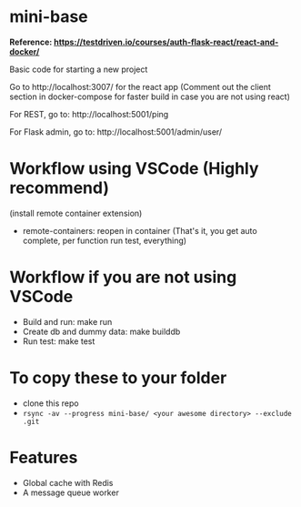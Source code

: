 # mini-base
**Reference: https://testdriven.io/courses/auth-flask-react/react-and-docker/**

Basic code for starting a new project

Go to http://localhost:3007/ for the react app (Comment out the client section in docker-compose for faster build in case you are not using react)

For REST, go to:
http://localhost:5001/ping

For Flask admin, go to:
http://localhost:5001/admin/user/


# Workflow using VSCode (Highly recommend)
(install remote container extension)
- remote-containers: reopen in container
(That's it, you get auto complete, per function run test, everything)

# Workflow if you are not using VSCode
- Build and run: make run
- Create db and dummy data: make builddb
- Run test: make test

# To copy these to your folder
- clone this repo
- `rsync -av --progress mini-base/ <your awesome directory> --exclude .git`

# Features
- Global cache with Redis
- A message queue worker
